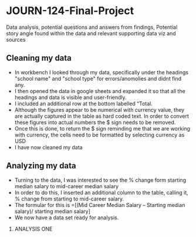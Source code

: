 # JOURN-124-Final-Project
Data analysis, potential questions and answers from findings, Potential story angle found within the data and relevant supporting data viz and sources

## Cleaning my data
* In workbench I looked through my data, specifically under the headings "school name" and "school type" for errors/anomolies and didnt find any.
* I then opened the data in google sheets and expanded it so that all the headings and data is visible and user-friendly.
* I included an additional row at the bottom labelled “Total.
* Although the figures appear to be numerical with currency value, they are actually captured in the table as hard coded text. In order to convert these figures into actual numbers the $ sign needs to be removed. 
* Once this is done, to return the $ sign reminding me that we are working with currency, the cells need to be formatted by selecting currency as USD
* I have now cleaned my data

## Analyzing my data
* Turning to the data, I was interested to see the % change form starting median salary to mid-career median salary
* In order to do this, I inserted an additional column to the table, calling it, % change from starting to mid-career salary.
* The formular for this is =[(Mid Career Median Salary – Starting median salary)/ starting median salary]
* We now have a data set ready for analysis.

1. ANALYSIS ONE






